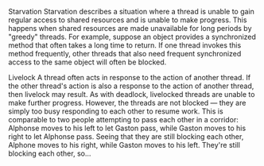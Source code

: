 Starvation
Starvation describes a situation where a thread is unable to gain regular access to shared resources
and is unable to make progress. This happens when shared resources are made unavailable for long periods 
by "greedy" threads. For example, suppose an object provides a synchronized method that often takes a long time
to return. If one thread invokes this method frequently, other threads that also need frequent synchronized 
access to the same object will often be blocked.

Livelock
A thread often acts in response to the action of another thread. If the other thread's action is also
a response to the action of another thread, then livelock may result. As with deadlock, livelocked threads
are unable to make further progress. However, the threads are not blocked — they are simply too busy 
responding to each other to resume work. This is comparable to two people attempting to pass each other 
in a corridor: Alphonse moves to his left to let Gaston pass, while Gaston moves to his right
to let Alphonse pass. Seeing that they are still blocking each other, Alphone moves to his right,
while Gaston moves to his left. They're still blocking each other, so...